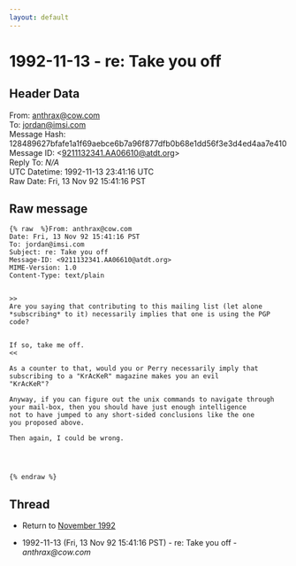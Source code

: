```yaml
---
layout: default
---
```


# 1992-11-13 - re: Take you off

## Header Data

From: anthrax@cow.com<br>
To: jordan@imsi.com<br>
Message Hash: 128489627bfafe1a1f69aebce6b7a96f877dfb0b68e1dd56f3e3d4ed4aa7e410<br>
Message ID: \<9211132341.AA06610@atdt.org\><br>
Reply To: _N/A_<br>
UTC Datetime: 1992-11-13 23:41:16 UTC<br>
Raw Date: Fri, 13 Nov 92 15:41:16 PST<br>

## Raw message

```
{% raw  %}From: anthrax@cow.com
Date: Fri, 13 Nov 92 15:41:16 PST
To: jordan@imsi.com
Subject: re: Take you off
Message-ID: <9211132341.AA06610@atdt.org>
MIME-Version: 1.0
Content-Type: text/plain


>>
Are you saying that contributing to this mailing list (let alone
*subscribing* to it) necessarily implies that one is using the PGP
code?


If so, take me off.
<<

As a counter to that, would you or Perry necessarily imply that
subscribing to a "KrAcKeR" magazine makes you an evil
"KrAcKeR"?
 
Anyway, if you can figure out the unix commands to navigate through
your mail-box, then you should have just enough intelligence
not to have jumped to any short-sided conclusions like the one
you proposed above.
 
Then again, I could be wrong.




{% endraw %}
```

## Thread

+ Return to [November 1992](/years/1992/11)

+ 1992-11-13 (Fri, 13 Nov 92 15:41:16 PST) - re: Take you off - _anthrax@cow.com_

